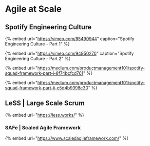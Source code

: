# Agile at Scale

## Spotify Engineering Culture

{% embed url="https://vimeo.com/85490944" caption="Spotify Engineering Culture - Part 1" %}

{% embed url="https://vimeo.com/94950270" caption="Spotify Engineering Culture - Part 2" %}

{% embed url="https://medium.com/productmanagement101/spotify-squad-framework-part-i-8f74bcfcd761" %}

{% embed url="https://medium.com/productmanagement101/spotify-squad-framework-part-ii-c5d4b9398c30" %}

## LeSS \| Large Scale Scrum

{% embed url="https://less.works/" %}

### SAFe \| Scaled Agile Framework

{% embed url="https://www.scaledagileframework.com/" %}



